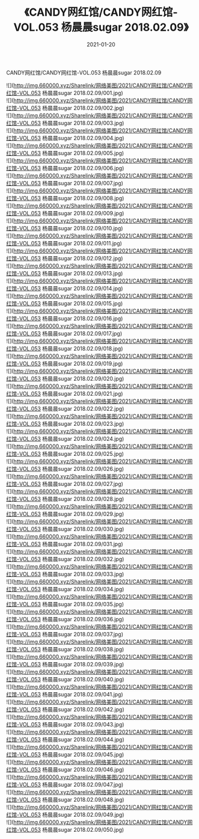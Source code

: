 ﻿---
layout: post
title:  《CANDY网红馆/CANDY网红馆-VOL.053 杨晨晨sugar 2018.02.09》
date:   2021-01-20
img: http://img.660000.xyz/Sharelink/网络美图/2021/CANDY网红馆/CANDY网红馆-VOL.053 杨晨晨sugar 2018.02.09/000.jpg
categories: [美女, 清纯, 唯美]
---

CANDY网红馆/CANDY网红馆-VOL.053 杨晨晨sugar 2018.02.09

 ![](http://img.660000.xyz/Sharelink/网络美图/2021/CANDY网红馆/CANDY网红馆-VOL.053 杨晨晨sugar 2018.02.09/001.jpg) <br>![](http://img.660000.xyz/Sharelink/网络美图/2021/CANDY网红馆/CANDY网红馆-VOL.053 杨晨晨sugar 2018.02.09/002.jpg) <br>![](http://img.660000.xyz/Sharelink/网络美图/2021/CANDY网红馆/CANDY网红馆-VOL.053 杨晨晨sugar 2018.02.09/003.jpg) <br>![](http://img.660000.xyz/Sharelink/网络美图/2021/CANDY网红馆/CANDY网红馆-VOL.053 杨晨晨sugar 2018.02.09/004.jpg) <br>![](http://img.660000.xyz/Sharelink/网络美图/2021/CANDY网红馆/CANDY网红馆-VOL.053 杨晨晨sugar 2018.02.09/005.jpg) <br>![](http://img.660000.xyz/Sharelink/网络美图/2021/CANDY网红馆/CANDY网红馆-VOL.053 杨晨晨sugar 2018.02.09/006.jpg) <br>![](http://img.660000.xyz/Sharelink/网络美图/2021/CANDY网红馆/CANDY网红馆-VOL.053 杨晨晨sugar 2018.02.09/007.jpg) <br>![](http://img.660000.xyz/Sharelink/网络美图/2021/CANDY网红馆/CANDY网红馆-VOL.053 杨晨晨sugar 2018.02.09/008.jpg) <br>![](http://img.660000.xyz/Sharelink/网络美图/2021/CANDY网红馆/CANDY网红馆-VOL.053 杨晨晨sugar 2018.02.09/009.jpg) <br>![](http://img.660000.xyz/Sharelink/网络美图/2021/CANDY网红馆/CANDY网红馆-VOL.053 杨晨晨sugar 2018.02.09/010.jpg) <br>![](http://img.660000.xyz/Sharelink/网络美图/2021/CANDY网红馆/CANDY网红馆-VOL.053 杨晨晨sugar 2018.02.09/011.jpg) <br>![](http://img.660000.xyz/Sharelink/网络美图/2021/CANDY网红馆/CANDY网红馆-VOL.053 杨晨晨sugar 2018.02.09/012.jpg) <br>![](http://img.660000.xyz/Sharelink/网络美图/2021/CANDY网红馆/CANDY网红馆-VOL.053 杨晨晨sugar 2018.02.09/013.jpg) <br>![](http://img.660000.xyz/Sharelink/网络美图/2021/CANDY网红馆/CANDY网红馆-VOL.053 杨晨晨sugar 2018.02.09/014.jpg) <br>![](http://img.660000.xyz/Sharelink/网络美图/2021/CANDY网红馆/CANDY网红馆-VOL.053 杨晨晨sugar 2018.02.09/015.jpg) <br>![](http://img.660000.xyz/Sharelink/网络美图/2021/CANDY网红馆/CANDY网红馆-VOL.053 杨晨晨sugar 2018.02.09/016.jpg) <br>![](http://img.660000.xyz/Sharelink/网络美图/2021/CANDY网红馆/CANDY网红馆-VOL.053 杨晨晨sugar 2018.02.09/017.jpg) <br>![](http://img.660000.xyz/Sharelink/网络美图/2021/CANDY网红馆/CANDY网红馆-VOL.053 杨晨晨sugar 2018.02.09/018.jpg) <br>![](http://img.660000.xyz/Sharelink/网络美图/2021/CANDY网红馆/CANDY网红馆-VOL.053 杨晨晨sugar 2018.02.09/019.jpg) <br>![](http://img.660000.xyz/Sharelink/网络美图/2021/CANDY网红馆/CANDY网红馆-VOL.053 杨晨晨sugar 2018.02.09/020.jpg) <br>![](http://img.660000.xyz/Sharelink/网络美图/2021/CANDY网红馆/CANDY网红馆-VOL.053 杨晨晨sugar 2018.02.09/021.jpg) <br>![](http://img.660000.xyz/Sharelink/网络美图/2021/CANDY网红馆/CANDY网红馆-VOL.053 杨晨晨sugar 2018.02.09/022.jpg) <br>![](http://img.660000.xyz/Sharelink/网络美图/2021/CANDY网红馆/CANDY网红馆-VOL.053 杨晨晨sugar 2018.02.09/023.jpg) <br>![](http://img.660000.xyz/Sharelink/网络美图/2021/CANDY网红馆/CANDY网红馆-VOL.053 杨晨晨sugar 2018.02.09/024.jpg) <br>![](http://img.660000.xyz/Sharelink/网络美图/2021/CANDY网红馆/CANDY网红馆-VOL.053 杨晨晨sugar 2018.02.09/025.jpg) <br>![](http://img.660000.xyz/Sharelink/网络美图/2021/CANDY网红馆/CANDY网红馆-VOL.053 杨晨晨sugar 2018.02.09/026.jpg) <br>![](http://img.660000.xyz/Sharelink/网络美图/2021/CANDY网红馆/CANDY网红馆-VOL.053 杨晨晨sugar 2018.02.09/027.jpg) <br>![](http://img.660000.xyz/Sharelink/网络美图/2021/CANDY网红馆/CANDY网红馆-VOL.053 杨晨晨sugar 2018.02.09/028.jpg) <br>![](http://img.660000.xyz/Sharelink/网络美图/2021/CANDY网红馆/CANDY网红馆-VOL.053 杨晨晨sugar 2018.02.09/029.jpg) <br>![](http://img.660000.xyz/Sharelink/网络美图/2021/CANDY网红馆/CANDY网红馆-VOL.053 杨晨晨sugar 2018.02.09/030.jpg) <br>![](http://img.660000.xyz/Sharelink/网络美图/2021/CANDY网红馆/CANDY网红馆-VOL.053 杨晨晨sugar 2018.02.09/031.jpg) <br>![](http://img.660000.xyz/Sharelink/网络美图/2021/CANDY网红馆/CANDY网红馆-VOL.053 杨晨晨sugar 2018.02.09/032.jpg) <br>![](http://img.660000.xyz/Sharelink/网络美图/2021/CANDY网红馆/CANDY网红馆-VOL.053 杨晨晨sugar 2018.02.09/033.jpg) <br>![](http://img.660000.xyz/Sharelink/网络美图/2021/CANDY网红馆/CANDY网红馆-VOL.053 杨晨晨sugar 2018.02.09/034.jpg) <br>![](http://img.660000.xyz/Sharelink/网络美图/2021/CANDY网红馆/CANDY网红馆-VOL.053 杨晨晨sugar 2018.02.09/035.jpg) <br>![](http://img.660000.xyz/Sharelink/网络美图/2021/CANDY网红馆/CANDY网红馆-VOL.053 杨晨晨sugar 2018.02.09/036.jpg) <br>![](http://img.660000.xyz/Sharelink/网络美图/2021/CANDY网红馆/CANDY网红馆-VOL.053 杨晨晨sugar 2018.02.09/037.jpg) <br>![](http://img.660000.xyz/Sharelink/网络美图/2021/CANDY网红馆/CANDY网红馆-VOL.053 杨晨晨sugar 2018.02.09/038.jpg) <br>![](http://img.660000.xyz/Sharelink/网络美图/2021/CANDY网红馆/CANDY网红馆-VOL.053 杨晨晨sugar 2018.02.09/039.jpg) <br>![](http://img.660000.xyz/Sharelink/网络美图/2021/CANDY网红馆/CANDY网红馆-VOL.053 杨晨晨sugar 2018.02.09/040.jpg) <br>![](http://img.660000.xyz/Sharelink/网络美图/2021/CANDY网红馆/CANDY网红馆-VOL.053 杨晨晨sugar 2018.02.09/041.jpg) <br>![](http://img.660000.xyz/Sharelink/网络美图/2021/CANDY网红馆/CANDY网红馆-VOL.053 杨晨晨sugar 2018.02.09/042.jpg) <br>![](http://img.660000.xyz/Sharelink/网络美图/2021/CANDY网红馆/CANDY网红馆-VOL.053 杨晨晨sugar 2018.02.09/043.jpg) <br>![](http://img.660000.xyz/Sharelink/网络美图/2021/CANDY网红馆/CANDY网红馆-VOL.053 杨晨晨sugar 2018.02.09/044.jpg) <br>![](http://img.660000.xyz/Sharelink/网络美图/2021/CANDY网红馆/CANDY网红馆-VOL.053 杨晨晨sugar 2018.02.09/045.jpg) <br>![](http://img.660000.xyz/Sharelink/网络美图/2021/CANDY网红馆/CANDY网红馆-VOL.053 杨晨晨sugar 2018.02.09/046.jpg) <br>![](http://img.660000.xyz/Sharelink/网络美图/2021/CANDY网红馆/CANDY网红馆-VOL.053 杨晨晨sugar 2018.02.09/047.jpg) <br>![](http://img.660000.xyz/Sharelink/网络美图/2021/CANDY网红馆/CANDY网红馆-VOL.053 杨晨晨sugar 2018.02.09/048.jpg) <br>![](http://img.660000.xyz/Sharelink/网络美图/2021/CANDY网红馆/CANDY网红馆-VOL.053 杨晨晨sugar 2018.02.09/049.jpg) <br>![](http://img.660000.xyz/Sharelink/网络美图/2021/CANDY网红馆/CANDY网红馆-VOL.053 杨晨晨sugar 2018.02.09/050.jpg) <br>